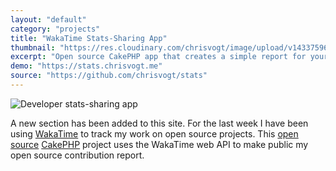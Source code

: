 ```yaml
---
layout: "default"
category: "projects"
title: "WakaTime Stats-Sharing App"
thumbnail: "https://res.cloudinary.com/chrisvogt/image/upload/v1433759656/chrisvogt-me/thumb/stats.png"
excerpt: "Open source CakePHP app that creates a simple report for your open source contributions. Uses WakaTime for time tracking."
demo: "https://stats.chrisvogt.me"
source: "https://github.com/chrisvogt/stats"
---
```


<div class="col-xs-12 col-md-4 pull-right">
  <img src="https://cdn.rawgit.com/chrisvogt/stats/develop/webroot/img/screenshot.png" class="img img-thumbnail img-responsive" alt="Developer stats-sharing app">
</div>

A new section has been added to this site. For the last week I have been using <a href="https://www.wakatime.com">WakaTime</a> to track my work on open source projects. This <a href="https://en.wikipedia.org/wiki/MIT_License">open source</a> <a href="https://cakephp.org">CakePHP</a> project uses the WakaTime web API to make public my open source contribution report.
